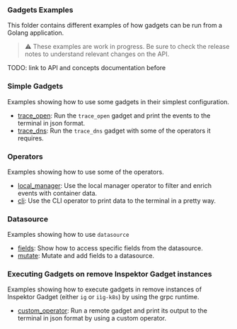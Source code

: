 ### Gadgets Examples

This folder contains different examples of how gadgets can be run from a Golang
application.

> ⚠️ These examples are work in progress. Be sure to check the release notes to
> understand relevant changes on the API.

TODO: link to API and concepts documentation before

### Simple Gadgets

Examples showing how to use some gadgets in their simplest configuration.

- [trace_open](./simple/trace_open/): Run the `trace_open` gadget and print the
  events to the terminal in json format.
- [trace_dns](./simple/trace_dns/): Run the `trace_dns` gadget with some of the
  operators it requires.

### Operators

Examples showing how to use some of the operators.

- [local_manager](./operators/local_manager/): Use the local manager operator
to filter and enrich events with container data.
- [cli](./operators/cli/): Use the CLI operator to print data to the terminal in
  a pretty way.

### Datasource

Examples showing how to use `datasource`

- [fields](./datasource/fields/): Show how to access specific fields from the datasource.
- [mutate](./datasource/mutate/): Mutate and add fields to a datasource.

### Executing Gadgets on remove Inspektor Gadget instances

Examples showing how to execute gadgets in remove instances of Inspektor Gadget
(either `ig` or `iìg-k8s`) by using the grpc runtime.

- [custom_operator](./grpc/custom_operator/): Run a remote gadget and print its
  output to the terminal in json format by using a custom operator.
